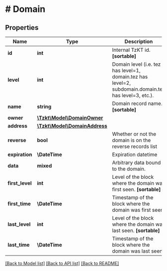# # Domain

## Properties

Name | Type | Description | Notes
------------ | ------------- | ------------- | -------------
**id** | **int** | Internal TzKT id.   **[sortable]** | [optional]
**level** | **int** | Domain level (i.e. tez has level&#x3D;1, domain.tez has level&#x3D;2, subdomain.domain.tez has level&#x3D;3, etc.). | [optional]
**name** | **string** | Domain record name.   **[sortable]** | [optional]
**owner** | [**\Tzkt\Model\DomainOwner**](DomainOwner.md) |  | [optional]
**address** | [**\Tzkt\Model\DomainAddress**](DomainAddress.md) |  | [optional]
**reverse** | **bool** | Whether or not the domain is on the reverse records list | [optional]
**expiration** | **\DateTime** | Expiration datetime | [optional]
**data** | **mixed** | Arbitrary data bound to the domain. | [optional]
**first_level** | **int** | Level of the block where the domain was first seen.   **[sortable]** | [optional]
**first_time** | **\DateTime** | Timestamp of the block where the domain was first seen. | [optional]
**last_level** | **int** | Level of the block where the domain was last seen.   **[sortable]** | [optional]
**last_time** | **\DateTime** | Timestamp of the block where the domain was last seen. | [optional]

[[Back to Model list]](../../README.md#models) [[Back to API list]](../../README.md#endpoints) [[Back to README]](../../README.md)
